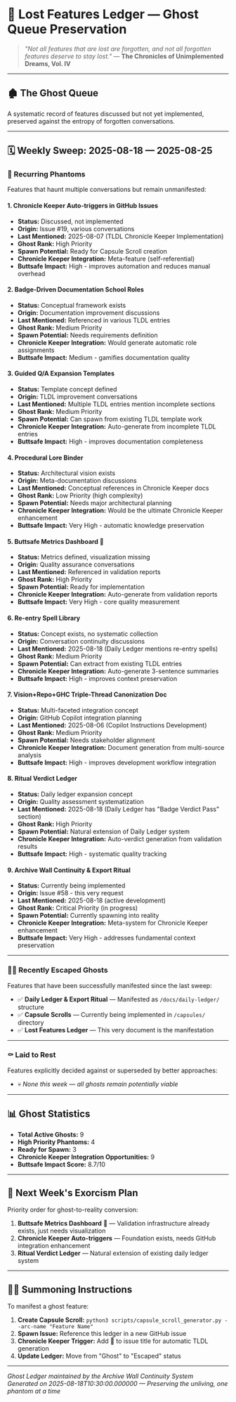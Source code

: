# 👻 Lost Features Ledger — Ghost Queue Preservation

> *"Not all features that are lost are forgotten, and not all forgotten features deserve to stay lost."* — **The Chronicles of Unimplemented Dreams, Vol. IV**

---

## 🏚️ The Ghost Queue

A systematic record of features discussed but not yet implemented, preserved against the entropy of forgotten conversations.

---

## 🗓️ Weekly Sweep: 2025-08-18 — 2025-08-25

### **🔄 Recurring Phantoms**

Features that haunt multiple conversations but remain unmanifested:

#### 1. **Chronicle Keeper Auto-triggers in GitHub Issues**
- **Status:** Discussed, not implemented
- **Origin:** Issue #19, various conversations
- **Last Mentioned:** 2025-08-07 (TLDL Chronicle Keeper Implementation)
- **Ghost Rank:** High Priority
- **Spawn Potential:** Ready for Capsule Scroll creation
- **Chronicle Keeper Integration:** Meta-feature (self-referential)
- **Buttsafe Impact:** High - improves automation and reduces manual overhead

#### 2. **Badge-Driven Documentation School Roles**  
- **Status:** Conceptual framework exists
- **Origin:** Documentation improvement discussions
- **Last Mentioned:** Referenced in various TLDL entries
- **Ghost Rank:** Medium Priority
- **Spawn Potential:** Needs requirements definition
- **Chronicle Keeper Integration:** Would generate automatic role assignments
- **Buttsafe Impact:** Medium - gamifies documentation quality

#### 3. **Guided Q/A Expansion Templates**
- **Status:** Template concept defined
- **Origin:** TLDL improvement conversations  
- **Last Mentioned:** Multiple TLDL entries mention incomplete sections
- **Ghost Rank:** Medium Priority
- **Spawn Potential:** Can spawn from existing TLDL template work
- **Chronicle Keeper Integration:** Auto-generate from incomplete TLDL entries
- **Buttsafe Impact:** High - improves documentation completeness

#### 4. **Procedural Lore Binder**
- **Status:** Architectural vision exists
- **Origin:** Meta-documentation discussions
- **Last Mentioned:** Conceptual references in Chronicle Keeper docs
- **Ghost Rank:** Low Priority (high complexity)
- **Spawn Potential:** Needs major architectural planning
- **Chronicle Keeper Integration:** Would be the ultimate Chronicle Keeper enhancement
- **Buttsafe Impact:** Very High - automatic knowledge preservation

#### 5. **Buttsafe Metrics Dashboard** 🍑
- **Status:** Metrics defined, visualization missing
- **Origin:** Quality assurance conversations
- **Last Mentioned:** Referenced in validation reports
- **Ghost Rank:** High Priority  
- **Spawn Potential:** Ready for implementation
- **Chronicle Keeper Integration:** Auto-generate from validation reports
- **Buttsafe Impact:** Very High - core quality measurement

#### 6. **Re-entry Spell Library**
- **Status:** Concept exists, no systematic collection
- **Origin:** Conversation continuity discussions
- **Last Mentioned:** 2025-08-18 (Daily Ledger mentions re-entry spells)
- **Ghost Rank:** Medium Priority
- **Spawn Potential:** Can extract from existing TLDL entries
- **Chronicle Keeper Integration:** Auto-generate 3-sentence summaries
- **Buttsafe Impact:** High - improves context preservation

#### 7. **Vision+Repo+GHC Triple-Thread Canonization Doc**
- **Status:** Multi-faceted integration concept
- **Origin:** GitHub Copilot integration planning
- **Last Mentioned:** 2025-08-06 (Copilot Instructions Development)
- **Ghost Rank:** Medium Priority
- **Spawn Potential:** Needs stakeholder alignment
- **Chronicle Keeper Integration:** Document generation from multi-source analysis
- **Buttsafe Impact:** High - improves development workflow integration

#### 8. **Ritual Verdict Ledger**
- **Status:** Daily ledger expansion concept
- **Origin:** Quality assessment systematization
- **Last Mentioned:** 2025-08-18 (Daily Ledger has "Badge Verdict Pass" section)
- **Ghost Rank:** High Priority
- **Spawn Potential:** Natural extension of Daily Ledger system
- **Chronicle Keeper Integration:** Auto-verdict generation from validation results
- **Buttsafe Impact:** High - systematic quality tracking

#### 9. **Archive Wall Continuity & Export Ritual**
- **Status:** Currently being implemented
- **Origin:** Issue #58 - this very request
- **Last Mentioned:** 2025-08-18 (active development)
- **Ghost Rank:** Critical Priority (in progress)
- **Spawn Potential:** Currently spawning into reality
- **Chronicle Keeper Integration:** Meta-system for Chronicle Keeper enhancement
- **Buttsafe Impact:** Very High - addresses fundamental context preservation

---

### **🏃‍♀️ Recently Escaped Ghosts**

Features that have been successfully manifested since the last sweep:

- ✅ **Daily Ledger & Export Ritual** — Manifested as `/docs/daily-ledger/` structure
- ✅ **Capsule Scrolls** — Currently being implemented in `/capsules/` directory
- ✅ **Lost Features Ledger** — This very document is the manifestation

---

### **⚰️ Laid to Rest**

Features explicitly decided against or superseded by better approaches:

- 💀 *None this week — all ghosts remain potentially viable*

---

## 📊 Ghost Statistics

- **Total Active Ghosts:** 9
- **High Priority Phantoms:** 4
- **Ready for Spawn:** 3
- **Chronicle Keeper Integration Opportunities:** 9
- **Buttsafe Impact Score:** 8.7/10

---

## 🔮 Next Week's Exorcism Plan

Priority order for ghost-to-reality conversion:

1. **Buttsafe Metrics Dashboard** 🍑 — Validation infrastructure already exists, just needs visualization
2. **Chronicle Keeper Auto-triggers** — Foundation exists, needs GitHub integration enhancement
3. **Ritual Verdict Ledger** — Natural extension of existing daily ledger system

---

## 🧙‍♀️ Summoning Instructions

To manifest a ghost feature:

1. **Create Capsule Scroll:** `python3 scripts/capsule_scroll_generator.py --arc-name "Feature Name"`
2. **Spawn Issue:** Reference this ledger in a new GitHub issue  
3. **Chronicle Keeper Trigger:** Add 🧠 to issue title for automatic TLDL generation
4. **Update Ledger:** Move from "Ghost" to "Escaped" status

---

*Ghost Ledger maintained by the Archive Wall Continuity System*  
*Generated on 2025-08-18T10:30:00.000000 — Preserving the unliving, one phantom at a time*